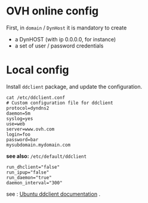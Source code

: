 # OVH online config 
First, in `domain` / `DynHost` it is mandatory to create
* a DynHOST (with ip 0.0.0.0, for instance)
* a set of user / password credentials
# Local config 
Install `ddclient` package, and update the configuration.

```
cat /etc/ddclient.conf
# Custom configuration file for ddclient
protocol=dyndns2
daemon=5m
syslog=yes
use=web
server=www.ovh.com
login=foo
password=bar
mysubdomain.mydomain.com
```

**see also:** `/etc/default/ddclient`
```
run_dhclient="false"
run_ipup="false"
run_daemon="true"
daemon_interval="300"
```

see : [Ubuntu ddclient documentation](https://doc.ubuntu-fr.org/ddclient) .
